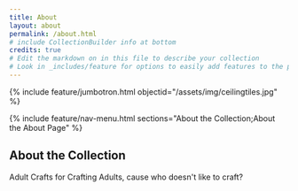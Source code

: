 ```yaml
---
title: About
layout: about
permalink: /about.html
# include CollectionBuilder info at bottom
credits: true
# Edit the markdown on in this file to describe your collection
# Look in _includes/feature for options to easily add features to the page
---
```


{% include feature/jumbotron.html objectid="/assets/img/ceilingtiles.jpg" %}

{% include feature/nav-menu.html sections="About the Collection;About the About Page" %}

## About the Collection

Adult Crafts for Crafting Adults, cause who doesn't like to craft?
